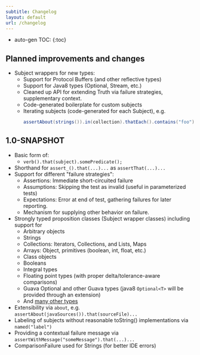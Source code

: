 ```yaml
---
subtitle: Changelog
layout: default
url: /changelog
---
```


* auto-gen TOC:
{:toc}


## Planned improvements and changes

  - Subject wrappers for new types:
    - Support for Protocol Buffers (and other reflective types)
    - Support for Java8 types (Optional, Stream, etc.)
    - Cleaned up API for extending Truth via failure strategies, supplementary context.
    - Code-generated boilerplate for custom subjects
    - Iterating subjects (code-generated for each Subject), e.g.
      ```java
      assertAbout(strings()).in(collection).thatEach().contains("foo");
      ```

## 1.0-SNAPSHOT

  - Basic form of:
    - `verb().that(subject).somePredicate();`
  - Shorthand for `assert_().that(...)...` as `assertThat(...)...`
  - Support for different "failure strategies":
    - Assertions: Immediate short-circuited failure
    - Assumptions: Skipping the test as invalid (useful in parameterized tests)
    - Expectations: Error at end of test, gathering failures for later reporting.
    - Mechanism for supplying other behavior on failure. 
  - Strongly typed proposition classes (Subject wrapper classes) including support for
    - Arbitrary objects
    - Strings
    - Collections: Iterators, Collections, and Lists, Maps
    - Arrays: Object, primitives (boolean, int, float, etc.)
    - Class objects
    - Booleans
    - Integral types
    - Floating point types (with proper delta/tolerance-aware comparisons)
    - Guava Optional<T> and other Guava types
      (java8 `Optional<T>` will be provided through an extension)
    - And [many other types](known_types)
  - Extensibility via `about`, e.g. `assertAbout(javaSources()).that(sourceFile)...`
  - Labeling of subjects without reasonable toString() implementations via `named("label")`
  - Providing a contextual failure message via `assertWithMessage("someMessage").that(...)...`
  - ComparisonFailure used for Strings (for better IDE errors)
